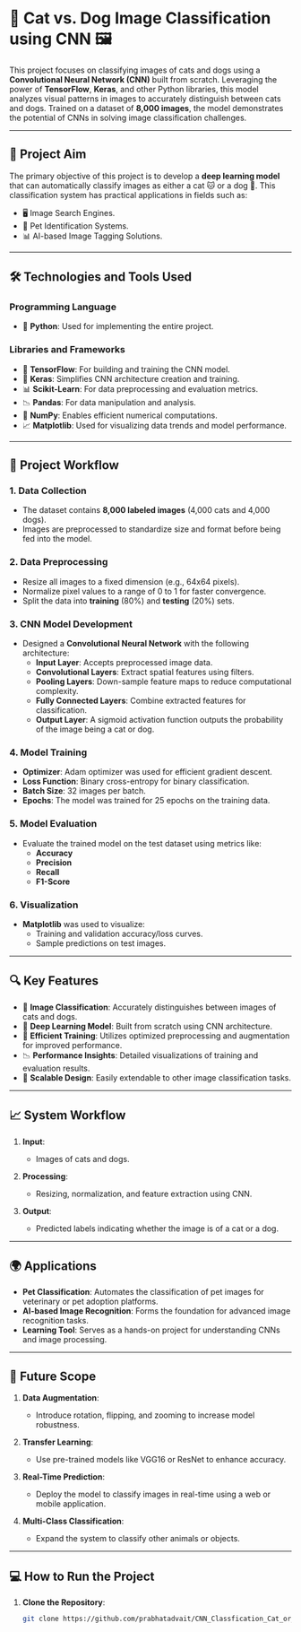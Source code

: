 # 🐾 **Cat vs. Dog Image Classification using CNN** 🖼️

This project focuses on classifying images of cats and dogs using a **Convolutional Neural Network (CNN)** built from scratch. Leveraging the power of **TensorFlow**, **Keras**, and other Python libraries, this model analyzes visual patterns in images to accurately distinguish between cats and dogs. Trained on a dataset of **8,000 images**, the model demonstrates the potential of CNNs in solving image classification challenges.

---

## 🌟 **Project Aim**

The primary objective of this project is to develop a **deep learning model** that can automatically classify images as either a cat 🐱 or a dog 🐶. This classification system has practical applications in fields such as:  
- 🖥️ Image Search Engines.  
- 📸 Pet Identification Systems.  
- 📊 AI-based Image Tagging Solutions.  

---

## 🛠️ **Technologies and Tools Used**

### **Programming Language**  
- 🐍 **Python**: Used for implementing the entire project.

### **Libraries and Frameworks**  
- 🧠 **TensorFlow**: For building and training the CNN model.  
- 🤖 **Keras**: Simplifies CNN architecture creation and training.  
- 📊 **Scikit-Learn**: For data preprocessing and evaluation metrics.  
- 📉 **Pandas**: For data manipulation and analysis.  
- 🔢 **NumPy**: Enables efficient numerical computations.  
- 📈 **Matplotlib**: Used for visualizing data trends and model performance.

---

## 📂 **Project Workflow**

### **1. Data Collection**  
- The dataset contains **8,000 labeled images** (4,000 cats and 4,000 dogs).  
- Images are preprocessed to standardize size and format before being fed into the model.

### **2. Data Preprocessing**  
- Resize all images to a fixed dimension (e.g., 64x64 pixels).  
- Normalize pixel values to a range of 0 to 1 for faster convergence.  
- Split the data into **training** (80%) and **testing** (20%) sets.

### **3. CNN Model Development**  
- Designed a **Convolutional Neural Network** with the following architecture:  
  - **Input Layer**: Accepts preprocessed image data.  
  - **Convolutional Layers**: Extract spatial features using filters.  
  - **Pooling Layers**: Down-sample feature maps to reduce computational complexity.  
  - **Fully Connected Layers**: Combine extracted features for classification.  
  - **Output Layer**: A sigmoid activation function outputs the probability of the image being a cat or dog.

### **4. Model Training**  
- **Optimizer**: Adam optimizer was used for efficient gradient descent.  
- **Loss Function**: Binary cross-entropy for binary classification.  
- **Batch Size**: 32 images per batch.  
- **Epochs**: The model was trained for 25 epochs on the training data.

### **5. Model Evaluation**  
- Evaluate the trained model on the test dataset using metrics like:  
  - **Accuracy**  
  - **Precision**  
  - **Recall**  
  - **F1-Score**  

### **6. Visualization**  
- **Matplotlib** was used to visualize:  
  - Training and validation accuracy/loss curves.  
  - Sample predictions on test images.  

---

## 🔍 **Key Features**

- 📸 **Image Classification**: Accurately distinguishes between images of cats and dogs.  
- 🧠 **Deep Learning Model**: Built from scratch using CNN architecture.  
- 🚀 **Efficient Training**: Utilizes optimized preprocessing and augmentation for improved performance.  
- 📉 **Performance Insights**: Detailed visualizations of training and evaluation results.  
- 🔄 **Scalable Design**: Easily extendable to other image classification tasks.  

---

## 📈 **System Workflow**

1. **Input**:  
   - Images of cats and dogs.

2. **Processing**:  
   - Resizing, normalization, and feature extraction using CNN.

3. **Output**:  
   - Predicted labels indicating whether the image is of a cat or a dog.  

---

## 🌍 **Applications**

- **Pet Classification**: Automates the classification of pet images for veterinary or pet adoption platforms.  
- **AI-based Image Recognition**: Forms the foundation for advanced image recognition tasks.  
- **Learning Tool**: Serves as a hands-on project for understanding CNNs and image processing.  

---

## 🚀 **Future Scope**

1. **Data Augmentation**:  
   - Introduce rotation, flipping, and zooming to increase model robustness.  

2. **Transfer Learning**:  
   - Use pre-trained models like VGG16 or ResNet to enhance accuracy.  

3. **Real-Time Prediction**:  
   - Deploy the model to classify images in real-time using a web or mobile application.  

4. **Multi-Class Classification**:  
   - Expand the system to classify other animals or objects.  

---

## 💻 **How to Run the Project**

1. **Clone the Repository**:  
   ```bash
   git clone https://github.com/prabhatadvait/CNN_Classfication_Cat_or_Dog.git
